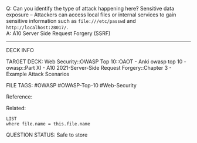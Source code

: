 Q: Can you identify the type of attack happening here?
Sensitive data exposure – Attackers can access local files or internal services to gain sensitive information such as `file:///etc/passwd` and `http://localhost:28017/`.  
A: A10 Server Side Request Forgery (SSRF)
<!--ID: 1697070644915-->

---

DECK INFO

TARGET DECK: Web Security::OWASP Top 10::OAOT - Anki owasp top 10 - owasp::Part XI - A10 2021-Server-Side Request Forgery::Chapter 3 - Example Attack Scenarios

FILE TAGS: #OWASP #OWASP-Top-10 #Web-Security

Reference:

Related:

```dataview
LIST
where file.name = this.file.name
```

QUESTION STATUS: Safe to store